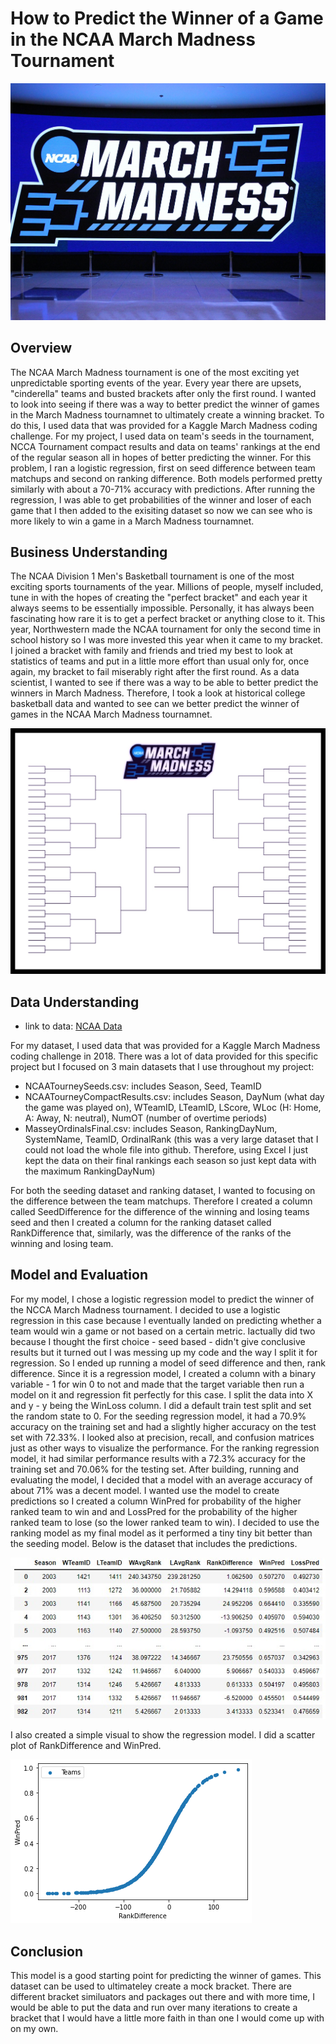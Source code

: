 # How to Predict the Winner of a Game in the NCAA March Madness Tournament

![March Madness](images/MarchMadness.jfif)

## Overview
The NCAA March Madness tournament is one of the most exciting yet unpredictable sporting events of the year. Every year there are upsets, "cinderella" teams and busted brackets after only the first round. I wanted to look into seeing if there was a way to better predict the winner of games in the March Madness tournamnet to ultimately create a winning bracket. To do this, I used data that was provided for a Kaggle March Madness coding challenge. For my project, I used data on team's seeds in the tournament, NCCA Tournament compact results and data on teams' rankings at the end of the regular season all in hopes of better predicting the winner. For this problem, I ran a logistic regression, first on seed difference between team matchups and second on ranking difference. Both models performed pretty similarly with about a 70-71% accuracy with predictions. After running the regression, I was able to get probabilities of the winner and loser of each game that I then added to the exisiting dataset so now we can see who is more likely to win a game in a March Madness tournamnet. 


## Business Understanding
The NCAA Division 1 Men's Basketball tournament is one of the most exciting sports tournaments of the year. Millions of people, myself included, tune in with the hopes of creating the "perfect bracket" and each year it always seems to be essentially impossible. Personally, it has always been fascinating how rare it is to get a perfect bracket or anything close to it. This year, Northwestern made the NCAA tournament for only the second time in school history so I was more invested this year when it came to my bracket. I joined a bracket with family and friends and tried my best to look at statistics of teams and put in a little more effort than usual only for, once again, my bracket to fail miserably right after the first round. As a data scientist, I wanted to see if there was a way to be able to better predict the winners in March Madness. Therefore, I took a look at historical college basketball data and wanted to see can we better predict the winner of games in the NCAA March Madness tournamnet.

![Empty Bracket](images/EmptyBracket.jfif)

## Data Understanding

* link to data: [NCAA Data](https://www.kaggle.com/competitions/mens-machine-learning-competition-2018/data)

For my dataset, I used data that was provided for a Kaggle March Madness coding challenge in 2018. There was a lot of data provided for this specific project but I focused on 3 main datasets that I use throughout my project:

* NCAATourneySeeds.csv: includes Season, Seed, TeamID
* NCAATourneyCompactResults.csv: includes Season, DayNum (what day the game was played on), WTeamID, LTeamID, LScore, WLoc (H: Home, A: Away, N: neutral), NumOT (number of overtime periods)
* MasseyOrdinalsFinal.csv: includes Season, RankingDayNum, SystemName, TeamID, OrdinalRank (this was a very large dataset that I could not load the whole file into github. Therefore, using Excel I just kept the data on their final rankings each season so just kept data with the maximum RankingDayNum)

For both the seeding dataset and ranking dataset, I wanted to focusing on the difference between the team matchups. Therefore I created a column called SeedDifference for the difference of the winning and losing teams seed and then I created a column for the ranking dataset called RankDifference that, similarly, was the difference of the ranks of the winning and losing team. 

## Model and Evaluation
For my model, I chose a logistic regression model to predict the winner of the NCCA March Madness tournament. I decided to use a logistic regression in this case because I eventually landed on predicting whether a team would win a game or not based on a certain metric. Iactually did two because I thought the first choice - seed based - didn't give conclusive results but it turned out I was messing up my code and the way I split it for regression. So I ended up running a model of seed difference and then, rank difference. Since it is a regression model, I created a column with a binary variable - 1 for win 0 to not and made that the target variable then run a model on it and regression fit perfectly for this case.  I split the data into X and y - y being the WinLoss column. I did a default train test split and set the random state to 0. For the seeding regression model, it had a 70.9% accuracy on the training set and had a slightly higher accuracy on the test set with 72.33%. I looked also at precision, recall, and confusion matrices just as other ways to visualize the performance. For the ranking regression model, it had similar performance results with a 72.3% accuracy for the training set and 70.06% for the testing set. After building, running and evaluating the model, I decided that a model with an average accuracy of about 71% was a decent model. I wanted use the model to create predictions so I created a column WinPred for probability of the higher ranked team to win and and LossPred for the probability of the higher ranked team to lose (so the lower ranked team to win). I decided to use the ranking model as my final model as it performed a tiny tiny bit better than the seeding model. Below is the dataset that includes the predictions. 

![Predictions Dataset](images/PredictionsData.jpeg)

I also created a simple visual to show the regression model. I did a scatter plot of RankDifference and WinPred.

![Regression Graph](images/RankDifferenceGraph.png)

## Conclusion
This model is a good starting point for predicting the winner of games. This dataset can be used to ultimateley create a mock bracket. There are different bracket similuators and packages out there and with more time, I would be able to put the data and run over many iterations to create a bracket that I would have a little more faith in than one I would come up with on my own.
